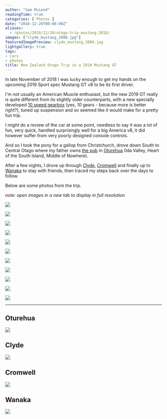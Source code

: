 ```yaml
---
author: "Sam McLeod"
readingTime: true
categories: [ Photos ]
date: "2018-12-20T00:00:00Z"
aliases:
  - /photos/2018/12/20/otago-trip-mustang-2018/
images: ["clyde_mustang_2080.jpg"]
featuredImagePreview: clyde_mustang_2080.jpg
lightgallery: true
tags:
- cars
- photos
title: New Zealand Otago Trip in a 2019 Mustang GT
---
```


<!-- TODO: add mapbox -->

In late November of 2018 I was lucky enough to get my hands on the upcoming 2019 Sport spec Mustang GT v8 to be its first driver.

I'm not usually an American Muscle enthusiast, but the new 2019 GT really is quite different from its slightly older counterparts,
with a new specially developed [10 speed gearbox](https://www.caranddriver.com/reviews/a24847025/2018-ford-mustang-automatic-transmission-performance/)
(yes, _10_ gears - because more is better right?), tuned up suspension and so seemed like it would make for a pretty fun trip.

I _might_ do a review of the car at some point, needless to say it was a lot of fun, very quick, handled surprisingly well for a big America v8,
it did however suffer from very poorly designed console controls.

And so I took the pony for a gallop from Christchurch, drove down South to Central Otago where my father owns
[the pub](https://www.tripadvisor.com.au/Restaurant_Review-g3136888-d3370364-Reviews-Oturehua_Railway_Hotel-Oturehua_Central_Otago_Otago_Region_South_Island.html)
in [Oturehua](https://www.google.com/maps/@-45.4192795,169.9300073,63966a,35y,35.19t/data=!3m1!1e3)
(Ida Valley, Heart of the South Island, Middle of Nowhere).

After a few nights, I drove up through [Clyde](https://www.google.com/maps/search/Clyde+dam/@-45.2746719,169.3109118,18430a,35y,37.35t/data=!3m1!1e3),
[Cromwell](https://www.google.com/maps/@-45.1926831,169.2105724,29206a,35y,36.61t/data=!3m1!1e3)
and finally up to [Wanaka](https://www.google.com/maps/place/Wanaka,+New+Zealand/@-44.9143868,169.1465933,37975a,35y,36.22t/data=!3m1!1e3!4m5!3m4!1s0xa9d5461db9ec2d6f:0x500ef868479c1e0!8m2!3d-44.7031813!4d169.1320981)
to stay with friends, then traced my steps back over the days to follow.

Below are some photos from the trip.

_note: open images in a new tab to display in full resolution_

![](https://github.com/sammcj/smcleod_files/blob/master/images/otago_mustang_2018/trip_map.jpeg?raw=true)

![](https://github.com/sammcj/smcleod_files/blob/master/images/otago_mustang_2018/IMG_1579.jpeg?raw=true)

![](https://github.com/sammcj/smcleod_files/blob/master/images/otago_mustang_2018/IMG_1601.jpeg?raw=true)

![](https://github.com/sammcj/smcleod_files/blob/master/images/otago_mustang_2018/IMG_1610.jpeg?raw=true)

![](https://github.com/sammcj/smcleod_files/blob/master/images/otago_mustang_2018/IMG_1607.jpeg?raw=true)

![](https://github.com/sammcj/smcleod_files/blob/master/images/otago_mustang_2018/IMG_1713.jpeg?raw=true)

![](https://github.com/sammcj/smcleod_files/blob/master/images/otago_mustang_2018/IMG_1733.jpeg?raw=true)

![](https://github.com/sammcj/smcleod_files/blob/master/images/otago_mustang_2018/IMG_1617.jpeg?raw=true)

![](https://github.com/sammcj/smcleod_files/blob/master/images/otago_mustang_2018/IMG_1633.jpeg?raw=true)

![](https://github.com/sammcj/smcleod_files/blob/master/images/otago_mustang_2018/IMG_1631.jpeg?raw=true)

![](https://github.com/sammcj/smcleod_files/blob/master/images/otago_mustang_2018/IMG_1649.jpeg?raw=true)

---

## Oturehua

![](https://github.com/sammcj/smcleod_files/blob/master/images/otago_mustang_2018/maps/oturehua_3d.jpg?raw=true)

## Clyde

![](https://github.com/sammcj/smcleod_files/blob/master/images/otago_mustang_2018/maps/clyde_3d.jpg?raw=true)

## Cromwell

![](https://github.com/sammcj/smcleod_files/blob/master/images/otago_mustang_2018/maps/cromwell_3d.jpg?raw=true)

## Wanaka

![](https://github.com/sammcj/smcleod_files/blob/master/images/otago_mustang_2018/maps/wanaka_3d.jpg?raw=true)

